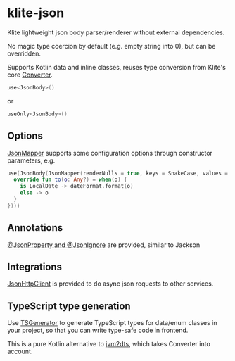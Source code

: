# klite-json

Klite lightweight json body parser/renderer without external dependencies.

No magic type coercion by default (e.g. empty string into 0), but can be overridden.

Supports Kotlin data and inline classes, reuses type conversion from Klite's core [Converter](../core/src/Converter.kt).

```kotlin
use<JsonBody>()
```
or
```kotlin
useOnly<JsonBody>()
```

## Options

[JsonMapper](src/JsonMapper.kt) supports some configuration options through constructor parameters, e.g.

```kotlin
use(JsonBody(JsonMapper(renderNulls = true, keys = SnakeCase, values = object: ValueConverter<Any?>() {
  override fun to(o: Any?) = when(o) {
    is LocalDate -> dateFormat.format(o)
    else -> o
  }
})))
```

## Annotations

[@JsonProperty and @JsonIgnore](src/JsonMapper.kt) are provided, similar to Jackson

## Integrations

[JsonHttpClient](src/JsonHttpClient.kt) is provided to do async json requests to other services.

## TypeScript type generation

Use [TSGenerator](src/TSGenerator.kt) to generate TypeScript types for data/enum classes in your project,
so that you can write type-safe code in frontend.

This is a pure Kotlin alternative to [jvm2dts](https://github.com/codeborne/jvm2dts), which takes Converter into account.
